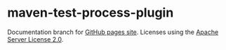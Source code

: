 maven-test-process-plugin
=========================

Documentation branch for [GitHub pages site](http://betfair.github.io/maven-test-process-plugin/). Licenses using the [Apache Server License 2.0](http://www.apache.org/licenses/LICENSE-2.0).
